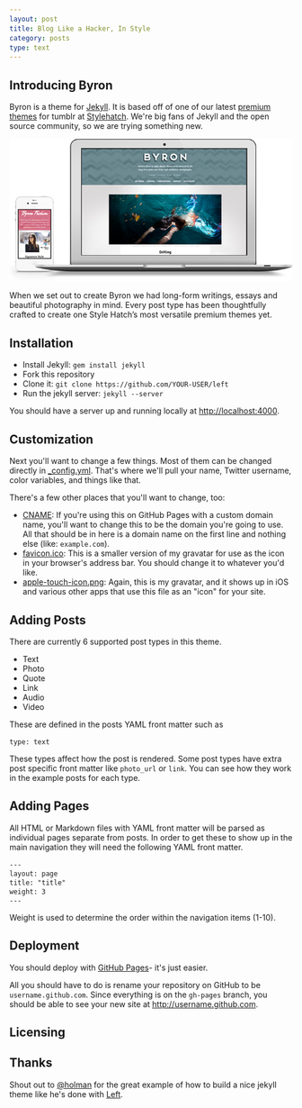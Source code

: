 ```yaml
---
layout: post
title: Blog Like a Hacker, In Style
category: posts
type: text
---
```



## Introducing Byron

Byron is a theme for [Jekyll](https://github.com/mojombo/jekyll). It is based off of one of our latest [premium themes](byron.stylehatch.co) for tumblr at [Stylehatch](http://stylehatch.co/). We're big fans of Jekyll and the open source community, so we are trying something new.

![Byron Demo](/images/byron-demo-stage.png)

When we set out to create Byron we had long-form writings, essays and beautiful photography in mind.  Every post type has been thoughtfully crafted to create one Style Hatch’s most versatile premium themes yet. 

## Installation

- Install Jekyll: `gem install jekyll`
- Fork this repository
- Clone it: `git clone https://github.com/YOUR-USER/left`
- Run the jekyll server: `jekyll --server`

You should have a server up and running locally at <http://localhost:4000>.

## Customization

Next you'll want to change a few things. Most of them can be changed directly in
[_config.yml](#). That's where we'll pull your name, Twitter username, color variables, and things like that.

There's a few other places that you'll want to change, too:

- [CNAME](#): If you're using
  this on GitHub Pages with a custom domain name, you'll want to change this
  to be the domain you're going to use. All that should be in here is a
  domain name on the first line and nothing else (like: `example.com`).
- [favicon.ico](#): This
  is a smaller version of my gravatar for use as the icon in your browser's
  address bar. You should change it to whatever you'd like.
- [apple-touch-icon.png](#):
  Again, this is my gravatar, and it shows up in iOS and various other apps
  that use this file as an "icon" for your site.

## Adding Posts
There are currently 6 supported post types in this theme.

- Text
- Photo
- Quote
- Link
- Audio
- Video

These are defined in the posts YAML front matter such as 
  
    type: text 

These types affect how the post is rendered. Some post types have extra post specific front matter like `photo_url` or `link`. You can see how they work in the example posts for each type.

## Adding Pages
All HTML or Markdown files with YAML front matter will be parsed as individual pages separate from posts. In order to get these to show up in the main navigation they will need the following YAML front matter.

    ---
    layout: page
    title: "title"
    weight: 3
    ---

Weight is used to determine the order within the navigation items (1-10).

## Deployment

You should deploy with [GitHub Pages](http://pages.github.com)- it's just
easier.

All you should have to do is rename your repository on GitHub to be
`username.github.com`. Since everything is on the `gh-pages` branch, you
should be able to see your new site at <http://username.github.com>.

## Licensing

## Thanks

Shout out to [@holman](https://twitter.com/holman) for the great example of how to build a nice jekyll theme like he's done with [Left](https://github.com/holman/left).
